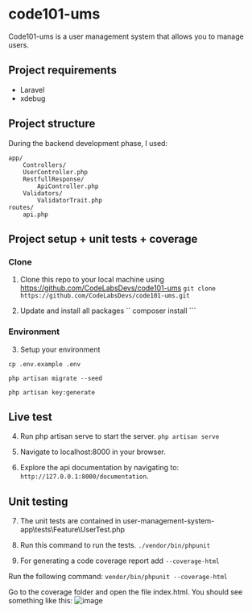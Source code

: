 # code101-ums
Code101-ums is a user management system that allows you to manage users.

## Project requirements

* Laravel
* xdebug

## Project structure
During the backend development phase, I used:

```
app/
    Controllers/
    UserController.php
    RestfullResponse/
        ApiController.php
    Validators/
        ValidatorTrait.php
routes/
    api.php
```
## Project setup + unit tests  + coverage

### Clone

1. Clone this repo to your local machine using https://github.com/CodeLabsDevs/code101-ums
``` git clone https://github.com/CodeLabsDevs/code101-ums.git ```

2. Update and install all packages
`` composer install ```


### Environment
3. Setup your environment

``` cp .env.example .env ```

``` php artisan migrate --seed ```

``` php artisan key:generate ```



## Live test
4. Run php artisan serve to start the server.
``` php artisan serve ```

5. Navigate to localhost:8000 in your browser.
6. Explore the api documentation by navigating to: `http://127.0.0.1:8000/documentation`.

## Unit testing
7. The unit tests are contained in user-management-system-app\tests\Feature\UserTest.php
8. Run this command to run the tests.
``` ./vendor/bin/phpunit ```

9. For generating a code coverage report add `--coverage-html`

Run the following command:
```vendor/bin/phpunit --coverage-html```

Go to the coverage folder and open the file index.html.
You should see something like this:
![image](https://github.com/CodeLabsDevs/code101-ums/raw/develop/doc/coverage.PNG)

